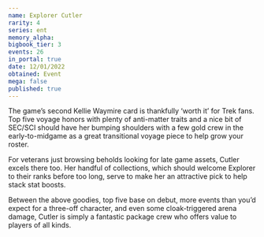 ```yaml
---
name: Explorer Cutler
rarity: 4
series: ent
memory_alpha:
bigbook_tier: 3
events: 26
in_portal: true
date: 12/01/2022
obtained: Event
mega: false
published: true
---
```


The game’s second Kellie Waymire card is thankfully ‘worth it’ for Trek fans. Top five voyage honors with plenty of anti-matter traits and a nice bit of SEC/SCI should have her bumping shoulders with a few gold crew in the early-to-midgame as a great transitional voyage piece to help grow your roster.

For veterans just browsing beholds looking for late game assets, Cutler excels there too. Her handful of collections, which should welcome Explorer to their ranks before too long, serve to make her an attractive pick to help stack stat boosts.

Between the above goodies, top five base on debut, more events than you’d expect for a three-off character, and even some cloak-triggered arena damage, Cutler is simply a fantastic package crew who offers value to players of all kinds.
